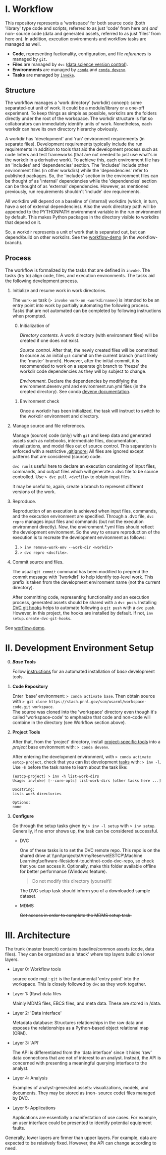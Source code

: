 # I. Workflow

This repository represents a 'workspace' for both source code (both 'library' type code and scripts, referred to as just 'code' from here on) _and_ non- source code (data and generated assets, referred to as just 'files' from here on).
In addition, execution environments and workflow tasks are managed as well.

* **Code**, representing fuctionality, configuration, and file _references_ is managed by `git`.
* **Files** are managed by `dvc` ([data science version control](http://dvc.org)).
* **Environments** are managed by [`conda`](https://docs.conda.io) and [`conda devenv`](https://conda-devenv.readthedocs.io).
* **Tasks** are managed by [`invoke`](http://docs.pyinvoke.org).

## Structure

The workflow manages a 'work directory' (workdir) concept: some separated-out unit of work.
It could be a module/library or a one-off experiment.
To keep things as simple as possible, workdirs are the folders directly under the root of the workspace.
The workdir structure is flat so collaborators can immediately identify units of work.
Nonetheless, each workdir can have its own directory hierarchy obviously.

A workdir has 'development' and 'run' environment requirements (in separate files).
Development requirements typically include the run requirements in addition to tools that aid the development process such as code linters and test frameworks (that are not needed to just use what's in the workdir in a derivative work).
To achieve this, each environment file has an 'includes' and 'dependencies' section.
The 'includes' include other environment files (in other workdirs) while the 'dependencies' refer to published packages.
So, the 'includes' section in the environment files can be thought of as 'internal' dependencies
while the 'dependencies' section can be thought of as 'external' dependencies.
However, as mentioned previously, run requirements shouldn't 'include' dev requirements.

All workdirs will depend on a baseline of (internal) workdirs (which, in turn, have a set of external dependencies).
Also the work directory path will be appended to the PYTHONPATH environment variable in the run environment by default.
This makes Python packages in the directory visible to workdirs that depend on it.

So, a workdir represents a unit of work that is separated out, but can depend/build on other workdirs.
See the [workflow-demo](./workflow-demo/readme.md) (in the workflow-branch).

## Process

The workflow is formalized by the tasks that are defined in `invoke`.
The tasks (try to) align code, files, and execution environments.
The tasks aid the following development process.

1. Initialize and resume work in work directories.

    The `work-on` task (`> invoke work-on <workdirname>`) is intended to be an entry point into work by partially automating the following process.
    Tasks that are not automated can be completed by following instructions when prompted.

    0. Initialization of
    
        *Directory contents.*
        A work directory (with environment files) will be created if one does not exist.

        *Source control.*
        After that, the newly created files will be committed to source as an initial `git` commit on the current branch (most likely the 'master' branch).
        However, after the initial commit, it is recommended to work on a separate git branch to 'freeze' the workdir code dependencies as they will by subject to change.
        
        *Environment.*
        Declare the dependencies by modifying the environment.devenv.yml and environment.run.yml files (in the created directory).
        See conda [devenv documentation](https://conda-devenv.readthedocs.io/en/latest/).

    1. Environment check

        Once a workdir has been initialized, the task will instruct to switch to the workdir environment and directory.

2. Manage source and file references.

    Manage (source) code (only) with `git` and keep data and generated assets such as notebooks, intermediate files, documentation, visualizations, and model files out of source control.
    This separation is enforced with a restrictive [.gitignore](.gitignore);
    All files are ignored except patterns that are considered (source) code.

    `dvc run` is useful here to declare an execution consisting of input files, commands, and output files which will generate a .dvc file to be source controlled.
    Use `> dvc pull <dvcfile>` to obtain input files.

    It may be useful to, again, create a branch to represent different versions of the work.

3. Reproduce.

    Reproduction of an execution is achieved when input files, commands, and the execution environment are specified.
    Through a .dvc file, `dvc repro` manages input files and commands (but not the execution environment directly).
    Now, the environment.*.yml files should reflect the development environment.
    So the way to ensure reproduction of the execution is to recreate the development environment as follows:
    1. `> inv remove-work-env --work-dir <workdir>`
    2. `> dvc repro <dvcfile>`.

4. Commit source and files.

    The usual `git commit` command has been modified to prepend the commit message with '[workdir]' to help identify top-level work.
    This prefix is taken from the development environment name (not the current directory).

    After committing code, representing functionality and an execution process, generated assets should be shared with a `dvc push`.
    Installing [DVC git hooks](https://dvc.org/doc/commands-reference/install) helps to automate following a `git push` with a `dvc push`.
    However, in this project, the hooks are installed by default.
    If not, `inv setup.create-dvc-git-hooks`.

See [worflow-demo](https://stash.pnnl.gov/projects/USARML/repos/workspace-code/browse/workflow-demo/readme.md?at=workflow-demo). 

# II. Development Environment Setup


0. **_Base_ Tools** 

    Follow [instructions](dev-bootstrap/readme.md) for an automated installation of _base_ development tools.

1. **Code Repository**

    Enter 'base' environment: `> conda activate base`.
    Then obtain source with
    `> git clone https://stash.pnnl.gov/scm/usarml/workspace-code.git workspace`.
    <br>
    The source was cloned into the 'workspace' directory even though it's called 'workspace-code' to emphasize that code and non-code will combine in the directory (see Workflow section above).

2. **Project Tools**

    After that, from the 'project' directory, install [project-specific tools](project/environment.run.yml) into a _project_ base environment with:
    `> conda devenv`.

    After entering the development environment, with `> conda activate estcp-project`, check that you can list development [tasks](project/estcp_project/tasks/tasks.py) with: `> inv -l`. 
    <br>
    Use `-h` before the task name to learn about the task like:
    ```
    (estcp-project) > inv -h list-work-dirs
    Usage: inv[oke] [--core-opts] list-work-dirs [other tasks here ...]

    Docstring:
    Lists work directories

    Options:
    none
    ```

3. **Configure**

    Go through the setup tasks given by `> inv -l setup` with `> inv setup`.
    Generally, if no error shows up, the task can be considered successful.

    * DVC

        One of these tasks is to set the DVC remote repo.
        This repo is on the shared drive at \\\pnl\projects\ArmyReserve\ESTCP\Machine Learning\software-files\dont-touch\not-code-dvc-repo, so check that you can access it.
        Optionally, make this folder available offline for better performance (Windows feature). <br>
        > Do not modify this directory (yourself)!

        The DVC setup task should inform you of a downloaded sample dataset.

    * ~~MDMS~~

        ~~Get access in order to complete the MDMS setup task.~~


# III. Architecture


The trunk (master branch) contains baseline/common assets (code, data files).
They can be organized as a 'stack' where top layers build on lower layers.


* Layer 0: Workflow tools

    source code mgt.: `git` is the fundamental 'entry point' into the workspace.
    This is closely followed by `dvc` as they work together.


* Layer 1: (Raw) data files

    Mainly MDMS files, EBCS files, and meta data.
    These are stored in /data.

* Layer 2: 'Data interface'

    Metadata database: Structures relationships in the raw data and exposes the relationships as a Python-based object relational map (ORM).

* Layer 3: 'API'

    The API is differentiated from the 'data interface' since it hides 'raw' data connections that are not of interest to an analyst.
    Instead, the API is concerned with presenting a meaningful querying interface to the analyst.

* Layer 4: Analysis

    Examples of analyst-generated assets: visualizations, models, and documents.
    They may be stored as (non- source code) files managed by DVC.

* Layer 5: Applications

    Applications are essentially a manifestation of use cases.
    For example, an user interface could be presented to identify potential equipment faults.

Generally, lower layers are firmer than upper layers.
For example, data are expected to be relatively fixed.
However, the API can change according to need.


<!--
use isse tracker on bitbucket?
-->
